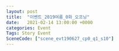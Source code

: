 ```yaml
---
layout: post
title:  "이벤트_2019여름_0화_오프닝"
date:   2021-02-14 13:00:00 +0000
categories: Event
Tags: Story Event
SceneCode: ["scene_evt190627_cp0_q1_s10"]
---
```

